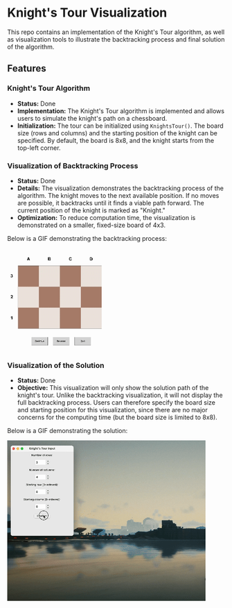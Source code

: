 # Knight's Tour Visualization

This repo contains an implementation of the Knight's Tour algorithm, as well as visualization tools to illustrate the backtracking process and final solution of the algorithm.

## Features

### Knight's Tour Algorithm

- **Status:** Done
- **Implementation:** The Knight's Tour algorithm is implemented and allows users to simulate the knight's path on a chessboard.
- **Initialization:** The tour can be initialized using `KnightsTour()`. The board size (rows and columns) and the starting position of the knight can be specified. By default, the board is 8x8, and the knight starts from the top-left corner.

### Visualization of Backtracking Process

- **Status:** Done
- **Details:** The visualization demonstrates the backtracking process of the algorithm. The knight moves to the next available position. If no moves are possible, it backtracks until it finds a viable path forward. The current position of the knight is marked as "Knight."
- **Optimization:** To reduce computation time, the visualization is demonstrated on a smaller, fixed-size board of 4x3.

Below is a GIF demonstrating the backtracking process:

![Knight's Tour Backtracking Demo](knights-tour-demo-process.gif)


### Visualization of the Solution

- **Status:** Done
- **Objective:** This visualization will only show the solution path of the knight's tour. Unlike the backtracking visualization, it will not display the full backtracking process. Users can therefore specify the board size and starting position for this visualization, since there are no major concerns for the computing time (but the board size is limited to 8x8).

Below is a GIF demonstrating the solution:

![Knight's Tour Backtracking Demo](knights-tour-demo-solution.gif)